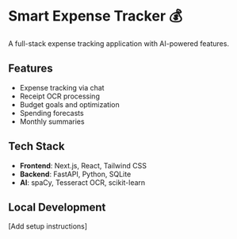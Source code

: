 # Smart Expense Tracker 💰

A full-stack expense tracking application with AI-powered features.

## Features
- Expense tracking via chat
- Receipt OCR processing  
- Budget goals and optimization
- Spending forecasts
- Monthly summaries

## Tech Stack
- **Frontend**: Next.js, React, Tailwind CSS
- **Backend**: FastAPI, Python, SQLite
- **AI**: spaCy, Tesseract OCR, scikit-learn

## Local Development
[Add setup instructions]